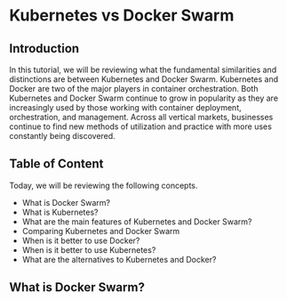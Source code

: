 # Kubernetes vs Docker Swarm

## Introduction
In this tutorial, we will be reviewing what the fundamental similarities and distinctions are between Kubernetes and Docker Swarm. Kubernetes and Docker are two of the major players in container orchestration. Both Kubernetes and Docker Swarm continue to grow in popularity as they are increasingly used by those working with container deployment, orchestration, and management. Across all vertical markets, businesses continue to find new methods of utilization and practice with more uses constantly being discovered.

## Table of Content
Today, we will be reviewing the following concepts.

+ What is Docker Swarm?
+ What is Kubernetes?
+ What are the main features of Kubernetes and Docker Swarm?
+ Comparing Kubernetes and Docker Swarm
+ When is it better to use Docker?
+ When is it better to use Kubernetes?
+ What are the alternatives to Kubernetes and Docker?

## What is Docker Swarm?



